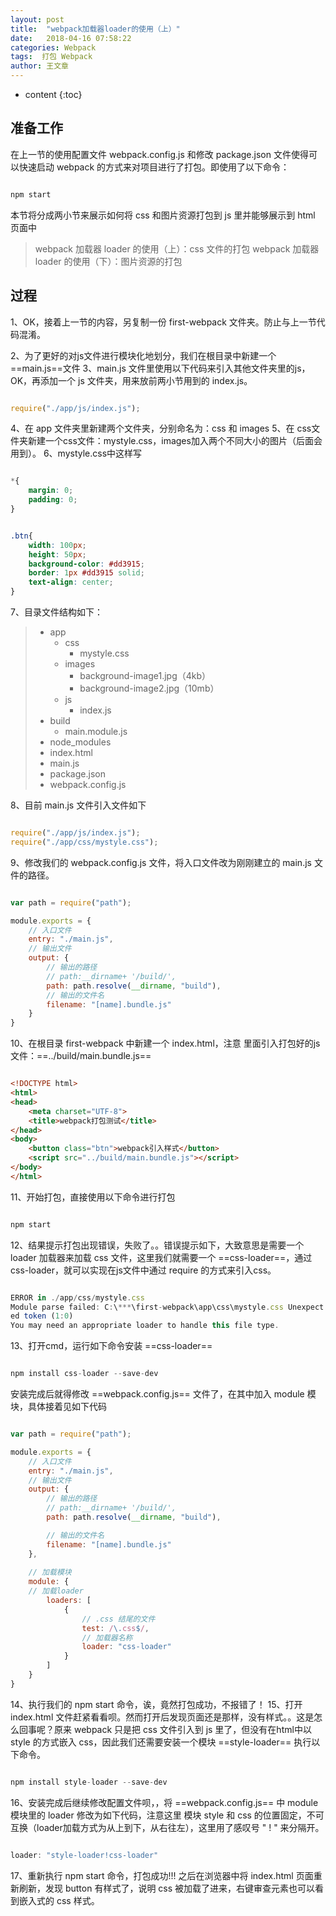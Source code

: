 ```yaml
---
layout: post
title:  "webpack加载器loader的使用（上）"
date:   2018-04-16 07:58:22
categories: Webpack
tags:  打包 Webpack
author: 王文章
---
```


* content
{:toc}



## 准备工作

在上一节的使用配置文件 webpack.config.js 和修改 package.json 文件使得可以快速启动 webpack 的方式来对项目进行了打包。即使用了以下命令：

```js

npm start

```


本节将分成两小节来展示如何将 css 和图片资源打包到 js 里并能够展示到 html 页面中
> webpack 加载器 loader 的使用（上）：css 文件的打包
> webpack 加载器 loader 的使用（下）：图片资源的打包

## 过程

1、OK，接着上一节的内容，另复制一份 first-webpack 文件夹。防止与上一节代码混淆。

2、为了更好的对js文件进行模块化地划分，我们在根目录中新建一个==main.js==文件
3、main.js 文件里使用以下代码来引入其他文件夹里的js，OK，再添加一个 js 文件夹，用来放前两小节用到的 index.js。

```js

require("./app/js/index.js");

```

4、在 app 文件夹里新建两个文件夹，分别命名为：css 和 images
5、在 css文件夹新建一个css文件：mystyle.css，images加入两个不同大小的图片（后面会用到）。
6、mystyle.css中这样写

```css

*{
    margin: 0;
    padding: 0;
}


.btn{
    width: 100px;
    height: 50px;
    background-color: #dd3915;
    border: 1px #dd3915 solid;
    text-align: center;
}

```


7、目录文件结构如下：


> - app
>   - css
>     - mystyle.css
>   - images
>     - background-image1.jpg（4kb）
>     - background-image2.jpg（10mb）
>   - js
>     - index.js
> - build
>     - main.module.js
> - node_modules
> - index.html
> - main.js
> - package.json
> - webpack.config.js

8、目前 main.js 文件引入文件如下

```js

require("./app/js/index.js");
require("./app/css/mystyle.css");

```

9、修改我们的 webpack.config.js 文件，将入口文件改为刚刚建立的 main.js 文件的路径。

```js

var path = require("path");

module.exports = {
    // 入口文件
    entry: "./main.js",
    // 输出文件
    output: {
        // 输出的路径
        // path:__dirname+ '/build/',
        path: path.resolve(__dirname, "build"),
        // 输出的文件名
        filename: "[name].bundle.js"
    }
}

```


10、在根目录 first-webpack 中新建一个 index.html，注意 里面引入打包好的js文件：==../build/main.bundle.js==

```html

<!DOCTYPE html>
<html>
<head>
    <meta charset="UTF-8">
    <title>webpack打包测试</title>
</head>
<body>
    <button class="btn">webpack引入样式</button>
    <script src="../build/main.bundle.js"></script>
</body>
</html>

```


11、开始打包，直接使用以下命令进行打包

```js

npm start

```

12、结果提示打包出现错误，失败了。。错误提示如下，大致意思是需要一个 loader 加载器来加载 css 文件，这里我们就需要一个 ==css-loader==，通过 css-loader，就可以实现在js文件中通过 require 的方式来引入css。

```js

ERROR in ./app/css/mystyle.css
Module parse failed: C:\***\first-webpack\app\css\mystyle.css Unexpect
ed token (1:0)
You may need an appropriate loader to handle this file type.

```

13、打开cmd，运行如下命令安装 ==css-loader==  

```js

npm install css-loader --save-dev

```

安装完成后就得修改 ==webpack.config.js== 文件了，在其中加入 module 模块，具体接着见如下代码

```js

var path = require("path");

module.exports = {
    // 入口文件
    entry: "./main.js",
    // 输出文件
    output: {
        // 输出的路径
        // path:__dirname+ '/build/',
        path: path.resolve(__dirname, "build"),

        // 输出的文件名
        filename: "[name].bundle.js"
    },
	
	// 加载模块
    module: {
    // 加载loader
        loaders: [
            {
                // .css 结尾的文件
                test: /\.css$/,
                // 加载器名称
                loader: "css-loader"
            }
        ]
    }
}

```
 

14、执行我们的 npm start 命令，诶，竟然打包成功，不报错了！
15、打开 index.html 文件赶紧看看呗。然而打开后发现页面还是那样，没有样式。。这是怎么回事呢？原来 webpack 只是把 css 文件引入到 js 里了，但没有在html中以 style 的方式嵌入 css，因此我们还需要安装一个模块 ==style-loader== 执行以下命令。


```js

npm install style-loader --save-dev

```

16、安装完成后继续修改配置文件呗，，将 ==webpack.config.js== 中 module 模块里的 loader 修改为如下代码，注意这里 模块 style 和 css 的位置固定，不可互换（loader加载方式为从上到下，从右往左），这里用了感叹号 " ! " 来分隔开。

```js

loader: "style-loader!css-loader"

```
17、重新执行 npm start 命令，打包成功!!! 之后在浏览器中将 index.html 页面重新刷新，发现 button 有样式了，说明 css 被加载了进来，右键审查元素也可以看到嵌入式的 css 样式。





















